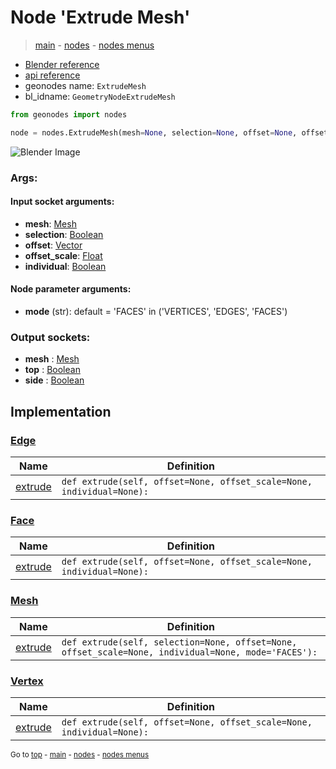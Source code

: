 # Node 'Extrude Mesh'

> [main](../structure.md) - [nodes](nodes.md) - [nodes menus](nodes_menus.md)

- [Blender reference](https://docs.blender.org/manual/en/latest/modeling/geometry_nodes/mesh/extrude_mesh.html)
- [api reference](https://docs.blender.org/api/current/bpy.types.GeometryNodeExtrudeMesh.html)
- geonodes name: `ExtrudeMesh`
- bl_idname: `GeometryNodeExtrudeMesh`

```python
from geonodes import nodes

node = nodes.ExtrudeMesh(mesh=None, selection=None, offset=None, offset_scale=None, individual=None, mode='FACES')
```

![Blender Image](https://docs.blender.org/manual/en/latest/_images/node-types_GeometryNodeExtrudeMesh.webp)

### Args:

#### Input socket arguments:

- **mesh**: [Mesh](Mesh.md)
- **selection**: [Boolean](Boolean.md)
- **offset**: [Vector](Vector.md)
- **offset_scale**: [Float](Float.md)
- **individual**: [Boolean](Boolean.md)

#### Node parameter arguments:

- **mode** (str): default = 'FACES' in ('VERTICES', 'EDGES', 'FACES')

### Output sockets:

- **mesh** : [Mesh](Mesh.md)
- **top** : [Boolean](Boolean.md)
- **side** : [Boolean](Boolean.md)

## Implementation

### [Edge](Edge.md)

| Name | Definition |
|------|------------|
 | [extrude](Edge.md#extrude) | `def extrude(self, offset=None, offset_scale=None, individual=None):` |

### [Face](Face.md)

| Name | Definition |
|------|------------|
 | [extrude](Face.md#extrude) | `def extrude(self, offset=None, offset_scale=None, individual=None):` |

### [Mesh](Mesh.md)

| Name | Definition |
|------|------------|
 | [extrude](Mesh.md#extrude) | `def extrude(self, selection=None, offset=None, offset_scale=None, individual=None, mode='FACES'):` |

### [Vertex](Vertex.md)

| Name | Definition |
|------|------------|
 | [extrude](Vertex.md#extrude) | `def extrude(self, offset=None, offset_scale=None, individual=None):` |

<sub>Go to [top](#node-Extrude-Mesh) - [main](../structure.md) - [nodes](nodes.md) - [nodes menus](nodes_menus.md)</sub>

